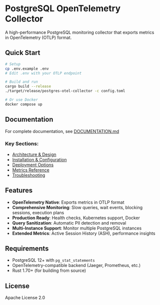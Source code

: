 # PostgreSQL OpenTelemetry Collector

A high-performance PostgreSQL monitoring collector that exports metrics in OpenTelemetry (OTLP) format.

## Quick Start

```bash
# Setup
cp .env.example .env
# Edit .env with your OTLP endpoint

# Build and run
cargo build --release
./target/release/postgres-otel-collector -c config.toml

# Or use Docker
docker compose up
```

## Documentation

For complete documentation, see [DOCUMENTATION.md](DOCUMENTATION.md)

### Key Sections:
- [Architecture & Design](DOCUMENTATION.md#architecture)
- [Installation & Configuration](DOCUMENTATION.md#installation--configuration)
- [Deployment Options](DOCUMENTATION.md#deployment)
- [Metrics Reference](DOCUMENTATION.md#metrics-reference)
- [Troubleshooting](DOCUMENTATION.md#troubleshooting)

## Features

- **OpenTelemetry Native**: Exports metrics in OTLP format
- **Comprehensive Monitoring**: Slow queries, wait events, blocking sessions, execution plans
- **Production Ready**: Health checks, Kubernetes support, Docker
- **Query Sanitization**: Automatic PII detection and removal
- **Multi-Instance Support**: Monitor multiple PostgreSQL instances
- **Extended Metrics**: Active Session History (ASH), performance insights

## Requirements

- PostgreSQL 12+ with `pg_stat_statements`
- OpenTelemetry-compatible backend (Jaeger, Prometheus, etc.)
- Rust 1.70+ (for building from source)

## License

Apache License 2.0